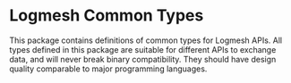 # Logmesh Common Types

This package contains definitions of common types for Logmesh APIs.
All types defined in this package are suitable for different APIs to
exchange data, and will never break binary compatibility. They should
have design quality comparable to major programming languages.
